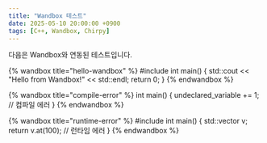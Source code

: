 ```yaml
---
title: "Wandbox 테스트"
date: 2025-05-10 20:00:00 +0900
tags: [C++, Wandbox, Chirpy]
---
```


다음은 Wandbox와 연동된 테스트입니다.

{% wandbox title="hello-wandbox" %}
#include <iostream>
int main() {
  std::cout << "Hello from Wandbox!" << std::endl;
  return 0;
}
{% endwandbox %}

{% wandbox title="compile-error" %}
int main() {
  undeclared_variable += 1; // 컴파일 에러
}
{% endwandbox %}

{% wandbox title="runtime-error" %}
#include <vector>
int main() {
  std::vector<int> v;
  return v.at(100); // 런타임 에러
}
{% endwandbox %}

